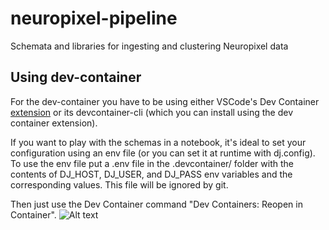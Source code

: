 # neuropixel-pipeline
Schemata and libraries for ingesting and clustering Neuropixel data 

## Using dev-container
For the dev-container you have to be using either VSCode's Dev Container [extension](https://marketplace.visualstudio.com/items?itemName=ms-vscode-remote.remote-containers) or its devcontainer-cli (which you can install using the dev container extension).

If you want to play with the schemas in a notebook, it's ideal to set your configuration using an env file (or you can set it at runtime with dj.config). To use the env file put a .env file in the .devcontainer/ folder with the contents of DJ_HOST, DJ_USER, and DJ_PASS env variables and the corresponding values. This file will be ignored by git.

Then just use the Dev Container command "Dev Containers: Reopen in Container".
![Alt text](https://code.visualstudio.com/assets/docs/devcontainers/create-dev-container/dev-containers-reopen.png)
